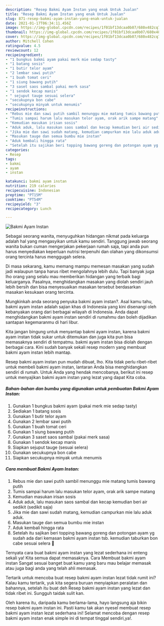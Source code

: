 ```yaml
---
description: "Resep Bakmi Ayam Instan yang enak Untuk Jualan"
title: "Resep Bakmi Ayam Instan yang enak Untuk Jualan"
slug: 871-resep-bakmi-ayam-instan-yang-enak-untuk-jualan
date: 2021-01-17T06:34:11.456Z
image: https://img-global.cpcdn.com/recipes/1f01bf13dcaa0b07/680x482cq70/bakmi-ayam-instan-foto-resep-utama.jpg
thumbnail: https://img-global.cpcdn.com/recipes/1f01bf13dcaa0b07/680x482cq70/bakmi-ayam-instan-foto-resep-utama.jpg
cover: https://img-global.cpcdn.com/recipes/1f01bf13dcaa0b07/680x482cq70/bakmi-ayam-instan-foto-resep-utama.jpg
author: Mitchell Cohen
ratingvalue: 4.5
reviewcount: 12
recipeingredient:
- "1 bungkus bakmi ayam pakai merk mie sedap tasty"
- "1 batang sosis"
- "1 butir telor ayam"
- "2 lembar sawi putih"
- "1 buah tomat ceri"
- "1 siung bawang putih"
- "3 saset saos sambal pakai merk sasa"
- "1 sendok kecap manis"
- " sejuput tauge sesuai selera"
- "secukupnya bon cabe"
- "secukupnya minyak untuk menumis"
recipeinstructions:
- "Rebus mie dan sawi putih sambil menunggu mie matang tumis bawang putih"
- "Tumis sampai harum lalu masukan telor ayam, orak arik sampe matang"
- "Kemudian masukan irisan sosis"
- "Aduk aduk, lalu masukan saos sambal dan kecap kemudian beri air sedikit (sedikit saja)"
- "Jika mie dan sawi sudah matang, kemudian campurkan mie lalu aduk aduk."
- "Masukan tauge dan semua bumbu mie instan"
- "Aduk kembali hingga rata"
- "Setelah itu sajikan beri topping bawang goreng dan potongan ayam yg sudah ada dari kemasan bakmi ayam instan tsb. kemudian taburkan bon cabe sesuai selera 🤗"
categories:
- Resep
tags:
- bakmi
- ayam
- instan

katakunci: bakmi ayam instan 
nutrition: 219 calories
recipecuisine: Indonesian
preptime: "PT15M"
cooktime: "PT54M"
recipeyield: "3"
recipecategory: Lunch

---
```



![Bakmi Ayam Instan](https://img-global.cpcdn.com/recipes/1f01bf13dcaa0b07/680x482cq70/bakmi-ayam-instan-foto-resep-utama.jpg)

Sebagai seorang wanita, menyuguhkan hidangan nikmat pada keluarga adalah hal yang mengasyikan untuk kamu sendiri. Tanggung jawab seorang  wanita bukan cuman mengerjakan pekerjaan rumah saja, tapi anda pun harus menyediakan keperluan nutrisi terpenuhi dan olahan yang dikonsumsi orang tercinta harus menggugah selera.

Di masa  sekarang, kamu memang mampu memesan masakan yang sudah jadi walaupun tanpa harus ribet mengolahnya lebih dulu. Tapi banyak juga lho orang yang selalu mau memberikan hidangan yang terbaik bagi keluarganya. Pasalnya, menghidangkan masakan yang diolah sendiri jauh lebih bersih dan bisa menyesuaikan masakan tersebut berdasarkan masakan kesukaan orang tercinta. 



Mungkinkah anda seorang penyuka bakmi ayam instan?. Asal kamu tahu, bakmi ayam instan adalah sajian khas di Indonesia yang kini disenangi oleh kebanyakan orang dari berbagai wilayah di Indonesia. Anda dapat menghidangkan bakmi ayam instan sendiri di rumahmu dan boleh dijadikan santapan kegemaranmu di hari libur.

Kita jangan bingung untuk menyantap bakmi ayam instan, karena bakmi ayam instan tidak sukar untuk ditemukan dan juga kita pun bisa memasaknya sendiri di tempatmu. bakmi ayam instan bisa diolah dengan berbagai cara. Kini sudah banyak sekali resep modern yang membuat bakmi ayam instan lebih mantap.

Resep bakmi ayam instan pun mudah dibuat, lho. Kita tidak perlu ribet-ribet untuk membeli bakmi ayam instan, lantaran Anda bisa menghidangkan sendiri di rumah. Untuk Anda yang hendak mencobanya, berikut ini resep untuk menyajikan bakmi ayam instan yang lezat yang dapat Kita coba.

<!--inarticleads1-->

##### Bahan-bahan dan bumbu yang digunakan untuk pembuatan Bakmi Ayam Instan:

1. Gunakan 1 bungkus bakmi ayam (pakai merk mie sedap tasty)
1. Sediakan 1 batang sosis
1. Gunakan 1 butir telor ayam
1. Gunakan 2 lembar sawi putih
1. Gunakan 1 buah tomat ceri
1. Gunakan 1 siung bawang putih
1. Gunakan 3 saset saos sambal (pakai merk sasa)
1. Gunakan 1 sendok kecap manis
1. Siapkan  sejuput tauge (sesuai selera)
1. Gunakan secukupnya bon cabe
1. Siapkan secukupnya minyak untuk menumis




<!--inarticleads2-->

##### Cara membuat Bakmi Ayam Instan:

1. Rebus mie dan sawi putih sambil menunggu mie matang tumis bawang putih
1. Tumis sampai harum lalu masukan telor ayam, orak arik sampe matang
1. Kemudian masukan irisan sosis
1. Aduk aduk, lalu masukan saos sambal dan kecap kemudian beri air sedikit (sedikit saja)
1. Jika mie dan sawi sudah matang, kemudian campurkan mie lalu aduk aduk.
1. Masukan tauge dan semua bumbu mie instan
1. Aduk kembali hingga rata
1. Setelah itu sajikan beri topping bawang goreng dan potongan ayam yg sudah ada dari kemasan bakmi ayam instan tsb. kemudian taburkan bon cabe sesuai selera 🤗




Ternyata cara buat bakmi ayam instan yang lezat sederhana ini enteng sekali ya! Kita semua dapat memasaknya. Cara Membuat bakmi ayam instan Sangat sesuai banget buat kamu yang baru mau belajar memasak atau juga bagi anda yang telah ahli memasak.

Tertarik untuk mencoba buat resep bakmi ayam instan lezat tidak rumit ini? Kalau kamu tertarik, yuk kita segera buruan menyiapkan peralatan dan bahannya, setelah itu buat deh Resep bakmi ayam instan yang lezat dan tidak ribet ini. Sungguh taidak sulit kan. 

Oleh karena itu, daripada kamu berlama-lama, hayo langsung aja bikin resep bakmi ayam instan ini. Pasti kamu tak akan nyesel membuat resep bakmi ayam instan lezat sederhana ini! Selamat mencoba dengan resep bakmi ayam instan enak simple ini di tempat tinggal sendiri,ya!.

